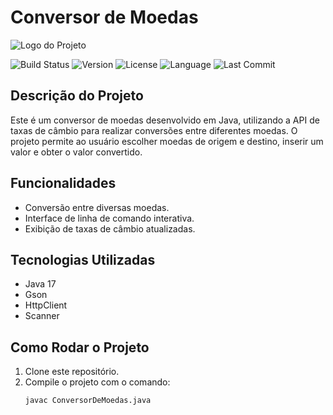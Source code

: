 # Conversor de Moedas

![Logo do Projeto](https://www.plastico.com.br/wp-content/uploads/2012/12/cambio.jpg)

![Build Status](https://img.shields.io/badge/build-passing-brightgreen)
![Version](https://img.shields.io/badge/version-1.0-blue)
![License](https://img.shields.io/badge/license-MIT-green)
![Language](https://img.shields.io/badge/language-Java-orange)
![Last Commit](https://img.shields.io/github/last-commit/seuusuario/conversor-de-moedas)

## Descrição do Projeto

Este é um conversor de moedas desenvolvido em Java, utilizando a API de taxas de câmbio para realizar conversões entre diferentes moedas. O projeto permite ao usuário escolher moedas de origem e destino, inserir um valor e obter o valor convertido.

## Funcionalidades

- Conversão entre diversas moedas.
- Interface de linha de comando interativa.
- Exibição de taxas de câmbio atualizadas.


## Tecnologias Utilizadas

- Java 17
- Gson
- HttpClient
- Scanner
## Como Rodar o Projeto

1. Clone este repositório.
2. Compile o projeto com o comando:
   ```bash
   javac ConversorDeMoedas.java

